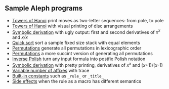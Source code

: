 ## Sample Aleph programs

* [Towers of Hanoi](ex1.ale) print moves as two-letter sequences: from pole, to pole
* [Towers of Hanoi](ex2.ale) with visual printing of disc arrangements
* [Symbolic derivation](ex3.ale) with ugly output: first and second derivatives of <i>x<sup>x</sup></i> and <i>x/x</i>
* [Quick sort](ex4.ale) sort a sample fixed size stack with equal elements
* [Permutations](ex5.ale) generate all permutations in lexicographic order
* [Permutations](ex6.ale) a more succint version of generating all permutations
* [Inverse Polish](ex7.ale) turn any input formula into postfix Polish notation
* [Symbolic derivation](ex8.ale) with pretty printing, derivatives of <i>x<sup>x</sup></i> and (<i>x</i>+1)/(<i>x</i>-1)
* [Variable number of affixes](ex9.ale) with trace
* [Built-in constants](ex10.ale) such as `_rule_` or `_title_`
* [Side effects](ex11.ale) when the rule as a macro has different semantics
